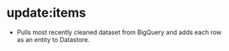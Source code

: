 # update:items
- Pulls most recently cleaned dataset from BigQuery and adds each row as an entity to Datastore.
